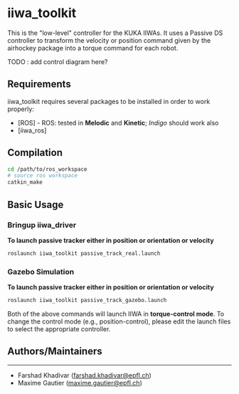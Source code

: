 # iiwa_toolkit

This is the "low-level" controller for the KUKA IIWAs. It uses a Passive DS controller to transform the velocity or position command given by the airhockey package into a torque command for each robot.


TODO : add control diagram here?
 


## Requirements

iiwa_toolkit requires several packages to be installed in order to work properly:

* [ROS] - ROS: tested in **Melodic** and **Kinetic**; *Indigo* should work also
* [iiwa_ros] 


## Compilation

```sh
cd /path/to/ros_workspace
# source ros workspace
catkin_make
```

## Basic Usage

### Bringup iiwa_driver

**To launch passive tracker either in position or orientation or velocity**
```sh
roslaunch iiwa_toolkit passive_track_real.launch
```

### Gazebo Simulation

**To launch passive tracker either in position or orientation or velocity**
```sh
roslaunch iiwa_toolkit passive_track_gazebo.launch
```

Both of the above commands will launch IIWA in **torque-control mode**. To change the control mode (e.g., position-control), please edit the launch files to select the appropriate controller.



## Authors/Maintainers
---------------------
- Farshad Khadivar (farshad.khadivar@epfl.ch)
- Maxime Gautier (maxime.gautier@epfl.ch)

